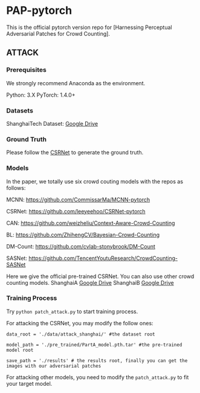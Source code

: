 # PAP-pytorch

This is the official pytorch version repo for [Harnessing Perceptual Adversarial Patches for Crowd Counting].

## ATTACK

### Prerequisites
We strongly recommend Anaconda as the environment.

Python: 3.X
PyTorch: 1.4.0+


### Datasets
ShanghaiTech Dataset: [Google Drive](https://drive.google.com/open?id=16dhJn7k4FWVwByRsQAEpl9lwjuV03jVI)

### Ground Truth

Please follow the [CSRNet](https://github.com/leeyeehoo/CSRNet-pytorch) to generate the ground truth.

### Models
In the paper, we totally use six crowd couting models with the repos as follows:

MCNN: https://github.com/CommissarMa/MCNN-pytorch

CSRNet: https://github.com/leeyeehoo/CSRNet-pytorch

CAN: https://github.com/weizheliu/Context-Aware-Crowd-Counting

BL: https://github.com/ZhihengCV/Bayesian-Crowd-Counting

DM-Count: https://github.com/cvlab-stonybrook/DM-Count

SASNet: https://github.com/TencentYoutuResearch/CrowdCounting-SASNet

Here we give the official pre-trained CSRNet. You can also use other crowd counting models. 
ShanghaiA  [Google Drive](https://drive.google.com/open?id=1Z-atzS5Y2pOd-nEWqZRVBDMYJDreGWHH)
ShanghaiB  [Google Drive](https://drive.google.com/open?id=1zKn6YlLW3Z9ocgPbP99oz7r2nC7_TBXK)

### Training Process

 Try `python patch_attack.py` to start training process.

For attacking the CSRNet, you may modify the follow ones:

`data_root = './data/attack_shanghai/' #the dataset root`

`model_path = './pre_trained/PartA_model.pth.tar' #the pre-trained model root`

`save_path = './results' # the results root, finally you can get the images with our adversarial patches`

For attacking other models, you need to modify the `patch_attack.py` to fit your target model. 




